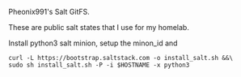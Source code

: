 Pheonix991's Salt GitFS.

These are public salt states that I use for my homelab.

Install python3 salt minion, setup the minon_id and 
```
curl -L https://bootstrap.saltstack.com -o install_salt.sh &&\
sudo sh install_salt.sh -P -i $HOSTNAME -x python3
```
